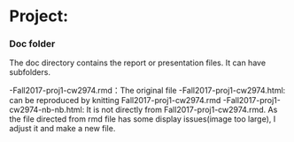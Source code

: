 # Project: 
### Doc folder

The doc directory contains the report or presentation files. It can have subfolders.  

-Fall2017-proj1-cw2974.rmd：The original file
-Fall2017-proj1-cw2974.html: can be reproduced by knitting Fall2017-proj1-cw2974.rmd
-Fall2017-proj1-cw2974-nb-nb.html: It is not directly from Fall2017-proj1-cw2974.rmd. As the file directed from rmd file has some display issues(image too large), I adjust it and make a new file.
